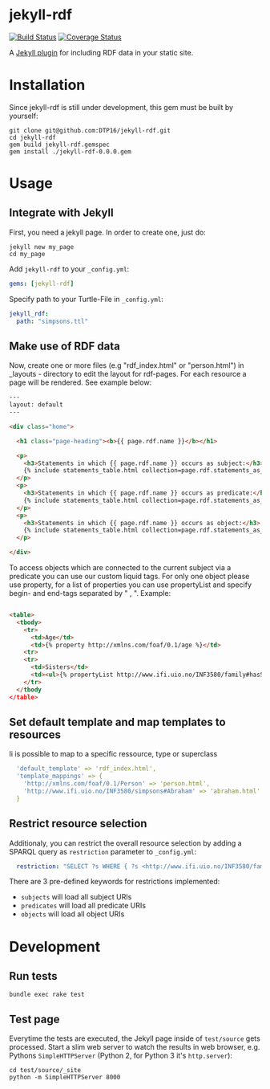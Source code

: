# jekyll-rdf
[![Build Status](https://travis-ci.org/DTP16/jekyll-rdf.png?branch=develop)](https://travis-ci.org/DTP16/jekyll-rdf) [![Coverage Status](https://coveralls.io/repos/github/DTP16/jekyll-rdf/badge.png?branch=develop)](https://coveralls.io/github/DTP16/jekyll-rdf?branch=develop)

A [Jekyll plugin](https://jekyllrb.com/docs/plugins/) for including RDF data in your static site.

# Installation
Since jekyll-rdf is still under development, this gem must be built by yourself:
```
git clone git@github.com:DTP16/jekyll-rdf.git
cd jekyll-rdf
gem build jekyll-rdf.gemspec
gem install ./jekyll-rdf-0.0.0.gem
```

# Usage
## Integrate with Jekyll
First, you need a jekyll page. In order to create one, just do:
```
jekyll new my_page
cd my_page
```
Add `jekyll-rdf` to your `_config.yml`:
```yaml
gems: [jekyll-rdf]
```
Specify path to your Turtle-File in `_config.yml`:
```yaml
jekyll_rdf:
  path: "simpsons.ttl"
```

## Make use of RDF data

Now, create one or more files (e.g "rdf_index.html" or "person.html") in _layouts - directory to edit the layout for rdf-pages. For each resource a page will be rendered. See example below:

```html
---
layout: default
---

<div class="home">

  <h1 class="page-heading"><b>{{ page.rdf.name }}</b></h1>

  <p>
    <h3>Statements in which {{ page.rdf.name }} occurs as subject:</h3>
    {% include statements_table.html collection=page.rdf.statements_as_subject %}
  </p>
  <p>
    <h3>Statements in which {{ page.rdf.name }} occurs as predicate:</h3>
    {% include statements_table.html collection=page.rdf.statements_as_predicate %}
  </p>
  <p>
    <h3>Statements in which {{ page.rdf.name }} occurs as object:</h3>
    {% include statements_table.html collection=page.rdf.statements_as_object %}
  </p>

</div>
```

To access objects which are connected to the current subject via a predicate you can use our custom liquid tags. For only one object please use property, 
for a list of properties you can use propertyList and specify begin- and end-tags separated by " , ". Example:

```html

<table>
  <tbody>
    <tr>
      <td>Age</td>
      <td>{% property http://xmlns.com/foaf/0.1/age %}</td>
    <tr>
    <tr>
      <td>Sisters</td>
      <td><ul>{% propertyList http://www.ifi.uio.no/INF3580/family#hasSister, <li>, </li> %}</ul></td>
    </tr>
  </tbody
</table>
```

## Set default template and map templates to resources

Ii is possible to map to a specific ressource, type or superclass
```yaml
  'default_template' => 'rdf_index.html',
  'template_mappings' => {
    'http://xmlns.com/foaf/0.1/Person' => 'person.html',
    'http://www.ifi.uio.no/INF3580/simpsons#Abraham' => 'abraham.html'
  }
```

## Restrict resource selection
Additionaly, you can restrict the overall resource selection by adding a SPARQL query as `restriction` parameter to `_config.yml`:
```yaml
  restriction: "SELECT ?s WHERE { ?s <http://www.ifi.uio.no/INF3580/family#hasFather> <http://www.ifi.uio.no/INF3580/simpsons#Homer> }"
```
There are 3 pre-defined keywords for restrictions implemented:
* `subjects` will load all subject URIs
* `predicates` will load all predicate URIs
* `objects` will load all object URIs

# Development
## Run tests
```
bundle exec rake test
```
## Test page
Everytime the tests are executed, the Jekyll page inside of `test/source` gets processed. Start a slim web server to watch the results in web browser, e.g. Pythons `SimpleHTTPServer` (Python 2, for Python 3 it's `http.server`):
```
cd test/source/_site
python -m SimpleHTTPServer 8000
```

